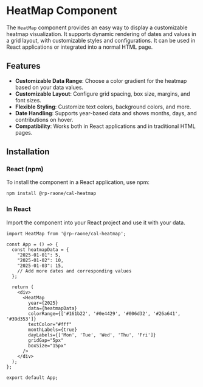# HeatMap Component

The `HeatMap` component provides an easy way to display a customizable heatmap visualization. It supports dynamic rendering of dates and values in a grid layout, with customizable styles and configurations. It can be used in React applications or integrated into a normal HTML page.

## Features

- **Customizable Data Range**: Choose a color gradient for the heatmap based on your data values.
- **Customizable Layout**: Configure grid spacing, box size, margins, and font sizes.
- **Flexible Styling**: Customize text colors, background colors, and more.
- **Date Handling**: Supports year-based data and shows months, days, and contributions on hover.
- **Compatibility**: Works both in React applications and in traditional HTML pages.

## Installation

### React (npm)

To install the component in a React application, use npm:

```bash
npm install @rp-raone/cal-heatmap
```
### In React

Import the component into your React project and use it with your data.

```tsx
import HeatMap from '@rp-raone/cal-heatmap';

const App = () => {
  const heatmapData = {
    "2025-01-01": 5,
    "2025-01-02": 10,
    "2025-01-03": 15,
    // Add more dates and corresponding values
  };

  return (
    <div>
      <HeatMap 
        year={2025}
        data={heatmapData}
        colorRange={['#161b22', '#0e4429', '#006d32', '#26a641', '#39d353']}
        textColor="#fff"
        monthLabels={true}
        dayLabels={['Mon', 'Tue', 'Wed', 'Thu', 'Fri']}
        gridGap="5px"
        boxSize="15px"
      />
    </div>
  );
};

export default App;
